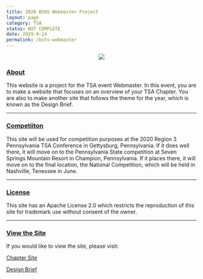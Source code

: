 ```yaml
---
title: 2020 BSHS Webmaster Project
layout: page
category: TSA
status: NOT COMPLETE
date: 2019-9-14
permalink: /bshs-webmaster
---
```


<center><img src="https://www.bradykondek.ga/pics/tsa-logo.png"></center>

### <u>About</u>

This website is a project for the TSA event Webmaster.  In this event, you are to make a website that focuses on an overview of your TSA Chapter.  You are also to make another site that follows the theme for the year, which is known as the Design Brief.

<hr>

### <u>Competiiton</u>

This site will be used for competition purposes at the 2020 Region 3 Pennsylvania TSA Conference in Gettysburg, Pennsylvania.  If it does well there, it will move on to the Pennsylvania State competition at Seven Springs Mountain Resort in Champion, Pennsylvania.  If it places there, it will move on to the final location, the National Competition, which will be held in Nashville, Tenessee in June.

<hr>

### <u>License</u>

This site has an Apache License 2.0 which restricts the reproduction of this site for trademark use without consent of the owner.

<hr>

### <u>View the Site</u>

If you would like to view the site, please visit:

<a target="_blank" href="https://www.bshswebmaster.ga">Chapter Site</a>

<a target="_blank" href="https://designbrief.bshswebmaster.ga">Design Brief</a>
